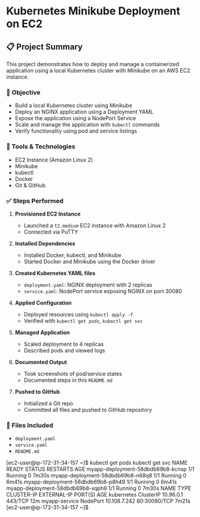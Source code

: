 # Kubernetes Minikube Deployment on EC2

## 📋 Project Summary

This project demonstrates how to deploy and manage a containerized application using a local Kubernetes cluster with Minikube on an AWS EC2 instance.

### 🚀 Objective
- Build a local Kubernetes cluster using Minikube
- Deploy an NGINX application using a Deployment YAML
- Expose the application using a NodePort Service
- Scale and manage the application with `kubectl` commands
- Verify functionality using pod and service listings

### 🔧 Tools & Technologies
- EC2 Instance (Amazon Linux 2)
- Minikube
- kubectl
- Docker
- Git & GitHub

### ✅ Steps Performed

1. **Provisioned EC2 Instance**  
   - Launched a `t2.medium` EC2 instance with Amazon Linux 2  
   - Connected via PuTTY

2. **Installed Dependencies**  
   - Installed Docker, kubectl, and Minikube  
   - Started Docker and Minikube using the Docker driver

3. **Created Kubernetes YAML files**
   - `deployment.yaml`: NGINX deployment with 2 replicas  
   - `service.yaml`: NodePort service exposing NGINX on port 30080

4. **Applied Configuration**
   - Deployed resources using `kubectl apply -f`  
   - Verified with `kubectl get pods`, `kubectl get svc`

5. **Managed Application**
   - Scaled deployment to 4 replicas  
   - Described pods and viewed logs

6. **Documented Output**
   - Took screenshots of pod/service states  
   - Documented steps in this `README.md`

7. **Pushed to GitHub**
   - Initialized a Git repo  
   - Committed all files and pushed to GitHub repository

### 📁 Files Included
- `deployment.yaml`
- `service.yaml`
- `README.md`




[ec2-user@ip-172-31-34-157 ~]$ kubectl get pods
kubectl get svc
NAME                                READY   STATUS    RESTARTS   AGE
myapp-deployment-58dbdb69b8-kcnsp   1/1     Running   0          7m30s
myapp-deployment-58dbdb69b8-n68q8   1/1     Running   0          6m41s
myapp-deployment-58dbdb69b8-p8h49   1/1     Running   0          6m41s
myapp-deployment-58dbdb69b8-xqph9   1/1     Running   0          7m30s
NAME            TYPE        CLUSTER-IP     EXTERNAL-IP   PORT(S)        AGE
kubernetes      ClusterIP   10.96.0.1      <none>        443/TCP        12m
myapp-service   NodePort    10.108.7.242   <none>        80:30080/TCP   7m21s
[ec2-user@ip-172-31-34-157 ~]$


